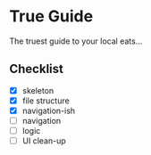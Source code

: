 # True Guide

The truest guide to your local eats...

## Checklist
- [x] skeleton
- [x] file structure
- [x] navigation-ish
- [ ] navigation
- [ ] logic
- [ ] UI clean-up